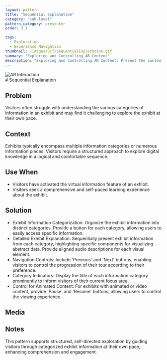 ```yaml
---
layout: pattern
title: "Sequential Explanation"
category: "sub-level"
pattern_category: presenter
order: 3.1

tags:
  - Exploration
  - Experience Navigation
thumbnail: /images/Gif/SequentialExploration.gif
summary: "Exploring and Controlling AR Content"
description: "Exploring and Controlling AR Content: Present the content in a structured, navigable, and user-controlled manner."
---
```

<div class="column">
  <img src="{{ '/images/Gif/SequentialExploration.gif' | relative_url }}" alt="AR Interaction" class="profile">
</div> 
# Sequential Explanation

## Problem
Visitors often struggle with understanding the various categories of information in an exhibit and may find it challenging to explore the exhibit at their own pace.

## Context
Exhibits typically encompass multiple information categories or numerous information pieces. Visitors require a structured approach to explore digital knowledge in a logical and comfortable sequence.

## Use When

- Visitors have activated the virtual information feature of an exhibit.
- Visitors seek a comprehensive and self-paced learning experience about the exhibit.

## Solution

- Exhibit Information Categorization: Organize the exhibit information into distinct categories. Provide a button for each category, allowing users to easily access specific information.
- Detailed Exhibit Explanation: Sequentially present exhibit information from each category, highlighting specific components for visualizing abstract data. Provide aligned audio descriptions for each visual element.
- Navigation Controls: Include 'Previous' and 'Next' buttons, enabling visitors to control the progression of their tour according to their preference.
- Category Indicators: Display the title of each information category prominently to inform visitors of their current focus area.
- Control for Animated Content: For exhibits with animated or video content, provide 'Pause' and 'Resume' buttons, allowing users to control the viewing experience.

## Media



## Notes

This pattern supports structured, self-directed exploration by guiding visitors through categorized exhibit information at their own pace, enhancing comprehension and engagement.
